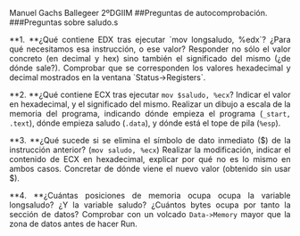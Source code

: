 Manuel Gachs Ballegeer 2ºDGIIM
##Preguntas de autocomprobación.
###Preguntas sobre saludo.s
<div style="text-align: justify">**1. **¿Qué contiene EDX tras ejecutar `mov longsaludo, %edx`? ¿Para qué necesitamos esa instrucción, o ese valor? Responder no sólo el valor concreto (en decimal y hex) sino también el significado del mismo (¿de dónde sale?). Comprobar que se corresponden los valores hexadecimal y decimal mostrados en la ventana `Status->Registers`.

**2. **¿Qué contiene ECX tras ejecutar `mov $saludo, %ecx`? Indicar el valor en hexadecimal, y el significado del mismo. Realizar un dibujo a escala de la memoria del programa, indicando dónde empieza el programa (`_start, .text`), dónde empieza saludo (`.data`), y dónde está el tope de pila (`%esp`).

**3. **¿Qué sucede si se elimina el símbolo de dato inmediato ($) de la instrucción anterior? (`mov saludo, %ecx`) Realizar la modificación, indicar el contenido de ECX en hexadecimal, explicar por qué no es lo mismo en ambos casos. Concretar de dónde viene el nuevo valor (obtenido sin usar $).

**4. **¿Cuántas posiciones de memoria ocupa ocupa la variable longsaludo? ¿Y la variable saludo? ¿Cuántos bytes ocupa por tanto la sección de datos? Comprobar con un volcado `Data‐>Memory` mayor que la zona de datos  antes de hacer Run.
</div>
